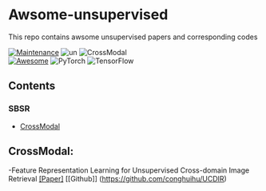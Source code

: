 # Awsome-unsupervised
This repo contains awsome unsupervised papers and corresponding codes

[![Maintenance](https://img.shields.io/badge/Maintained%3F-yes-green.svg)](https://GitHub.com/Naereen/StrapDown.js/graphs/commit-activity)
![un](https://img.shields.io/static/v1?label=<CV>&message=<Unsupervised>&color=<green>)
![CrossModal](https://img.shields.io/static/v1?label=<CV>&message=<Cross-Modal>&color=<green>)  
[![Awesome](https://awesome.re/badge.svg)](https://awesome.re)
![PyTorch](https://img.shields.io/badge/PyTorch-%23EE4C2C.svg?style=for-the-badge&logo=PyTorch&logoColor=white#pic_center)
![TensorFlow](https://img.shields.io/badge/TensorFlow-%23FF6F00.svg?style=for-the-badge&logo=TensorFlow&logoColor=white)


## Contents

### SBSR

- [CrossModal](#CrossModal)



## CrossModal:
-Feature Representation Learning for Unsupervised Cross-domain Image Retrieval [[Paper]](https://arxiv.org/pdf/2207.09721.pdf) [[Github]] (https://github.com/conghuihu/UCDIR)


  



